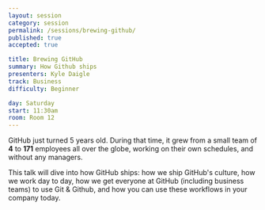 ```yaml
---
layout: session
category: session
permalink: /sessions/brewing-github/
published: true
accepted: true

title: Brewing GitHub
summary: How Github ships
presenters: Kyle Daigle
track: Business
difficulty: Beginner

day: Saturday
start: 11:30am
room: Room 12
---
```


GitHub just turned 5 years old. During that time, it grew from a small team of **4** to **171** employees all over the globe, working on their own schedules, and without any managers.

This talk will dive into how GitHub ships: how we ship GitHub's culture, how we work day to day, how we get everyone at GitHub (including business teams) to use Git & Github, and how you can use these workflows in your company today.
